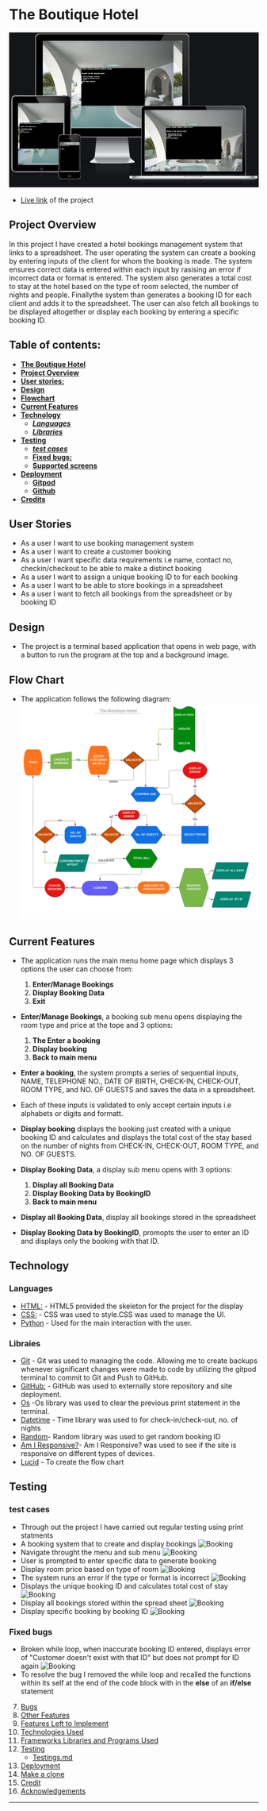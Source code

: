 #  The Boutique Hotel
![The Boutique Hotel ](/assets/readme-files/responsive.PNG)
* [Live link](https://the-boutique-hotel.herokuapp.com/) of the project

## Project Overview
In this project I have created a hotel bookings management system that links to a spreadsheet. The user operating the system can create a booking by entering inputs of the client for whom the booking is made. The system ensures correct data is entered within each input by rasising an error if incorrect data or format is entered. The system also generates a total cost to stay at the hotel based on the type of room selected, the number of nights and people. Finallythe system than generates a booking ID for each client and adds it to the spreadsheet. The user can also fetch all bookings to be displayed altogether or display each booking by entering a specific booking ID.

## Table of contents:
* [**The Boutique Hotel**](#the-boutique-hotel)
* [**Project Overview**](#project-overview)
* [**User stories:**](#user-stories)
* [**Design**](#design)
* [**Flowchart**](#Flowchart)
* [**Current Features**](#current-features)
* [**Technology**](#technology)
  * [***Languages***](#Languages)
  * [***Libraries***](#Libraries)
* [**Testing**](#testing)
    * [***test cases***](#test-cases)
    * [**Fixed bugs:**](#fixed-bugs)
    * [**Supported screens**](#supported-screens)
* [**Deployment**](#deployment)
  * [**Gitpod**](#gitpod)
  * [**Github**](#github)
* [**Credits**](#credits)


## User Stories
* As a user I want to use booking management system
* As a user I want to create a customer booking
* As a user I want specific data requirements i.e name, contact no, checkin/checkout to be able to make a distinct booking
* As a user I want to assign a unique booking ID to for each booking
* As a user I want to be able to store bookings in a spreadsheet
* As a user I want to fetch all bookings from the spreadsheet or by booking ID

## Design 
* The project is a terminal based application that opens in web page, with a button to run the program at the top and a background image.

## Flow Chart
* The application follows the following diagram:
![](/assets/readme-files/Boutique-Hotel%20-flowchart.jpeg)

## Current Features
* The application runs the main menu home page which displays 3 options the user can choose from:
  1. **Enter/Manage Bookings**
  2. **Display Booking Data**
  3. **Exit**

* **Enter/Manage Bookings**, a booking sub menu opens displaying the room type and price at the tope and 3 options:
  1. **The Enter a booking**
  2. **Display booking**
  3. **Back to main menu**
* **Enter a booking**, the system prompts a series of sequential inputs, NAME, TELEPHONE NO., DATE OF BIRTH, CHECK-IN, CHECK-OUT, ROOM TYPE, and NO. OF GUESTS and saves the data in a spreadsheet.
* Each of these inputs is validated to only accept certain inputs i.e alphabets or digits and formatt.
* **Display booking** displays the booking just created with a unique booking ID and calculates and displays the total cost of the stay based on the number of nights from CHECK-IN, CHECK-OUT, ROOM TYPE, and NO. OF GUESTS.

* **Display Booking Data**, a display sub menu opens with 3 options:
  1. **Display all Booking Data**
  2. **Display Booking Data by BookingID**
  3. **Back to main menu**
* **Display all Booking Data**, display all bookings stored in the spreadsheet
* **Display Booking Data by BookingID**, promopts the user to enter an ID and displays only the booking with that ID.

## Technology
  ### Languages 
  * [HTML:](https://www.w3.org/html/)  - HTML5 provided the skeleton for the project for the display
  * [CSS:](https://www.w3.org/Style/CSS/) - CSS was used to style.CSS was used to manage the UI.
  * [Python](https://www.python.org/) - Used for the main interaction with the user.

  ### Libraies
  * [Git](https://git-scm.com/) - Git was used to managing the code. Allowing me to create backups whenever significant changes were made to code by utilizing the gitpod terminal to commit to Git and Push to GitHub.
  * [GitHub:](https://github.com/) - GitHub was used to externally store repository and site deployment.
  * [Os](https://docs.python.org/3/library/os.html "Link to os homepage") -Os library was used to clear the previous print statement in the terminal.
  * [Datetime](https://docs.python.org/3/library/datetime.html "Link to time homepage") - Time library was used to for check-in/check-out, no. of nights
  * [Random](https://www.programiz.com/python-programming/modules/random "Link to random homepage")- Random library was used to get random booking ID
  * [Am I Responsive?](http://ami.responsivedesign.is/# "Link to Am I Responsive Homepage")- Am I Responsive? was used to see if the site is responsive on different types of devices.
  * [Lucid](https://www.lucidchart.com/) - To create the flow chart 

## Testing
### test cases
* Through out the project I have carried out regular testing using print statments
* A booking system that to create and display bookings
![Booking]()
* Navigate throught the menu and sub menu
![Booking]()
* User is prompted to enter specific data to generate booking 
* Display room price based on type of room
![Booking]()
* The system runs an error if the type or format is incorrect
![Booking]()
* Displays the unique booking ID and calculates total cost of stay
![Booking]()
* Display all bookings stored within the spread sheet
![Booking]()
* Display specific booking by booking ID
![Booking]()

### Fixed bugs
* Broken while loop, when inaccurate booking ID entered, displays error of "Customer doesn't exist with that ID" but does not prompt for ID again
![Booking]()
* To resolve the bug I removed the while loop and recalled the functions within its self at the end of the code block with in the **else** of an **if/else** statement 




7. [Bugs](#Bugs)
8. [Other Features](#Other-Features)
9. [Features Left to Implement](#Feature-Left-to-Implement)
10. [Technologies Used](#Technologies-Used)
11. [Frameworks Libraries and Programs Used](#Frameworks-Libraries-and-Programs-Used)
12. [Testing](#Testing)
    - [Testings.md](assets/test-file/testings.md)
13. [Deployment](#Deployment)
14. [Make a clone](#Make-a-clone)
15. [Credit](#Credit)
16. [Acknowledgements](#Acknowledgements)
***